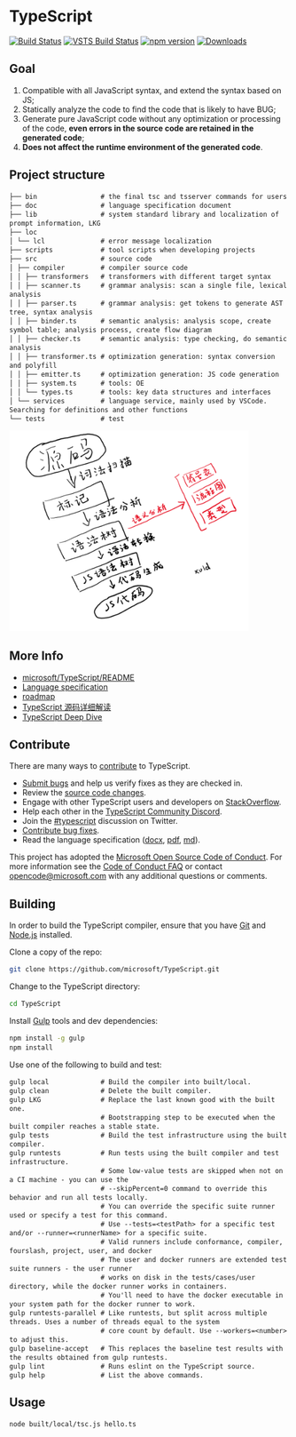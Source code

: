 
# TypeScript

[![Build Status](https://travis-ci.org/microsoft/TypeScript.svg?branch=master)](https://travis-ci.org/microsoft/TypeScript)
[![VSTS Build Status](https://dev.azure.com/typescript/TypeScript/_apis/build/status/Typescript/node10)](https://dev.azure.com/typescript/TypeScript/_build/latest?definitionId=4&view=logs)
[![npm version](https://badge.fury.io/js/typescript.svg)](https://www.npmjs.com/package/typescript)
[![Downloads](https://img.shields.io/npm/dm/typescript.svg)](https://www.npmjs.com/package/typescript)


## Goal
1. Compatible with all JavaScript syntax, and extend the syntax based on JS;
2. Statically analyze the code to find the code that is likely to have BUG;
3. Generate pure JavaScript code without any optimization or processing of the code, **even errors in the source code are retained in the generated code**;
3. **Does not affect the runtime environment of the generated code**.


## Project structure
```
├── bin                # the final tsc and tsserver commands for users
├── doc                # language specification document
├── lib                # system standard library and localization of prompt information, LKG
├── loc
│ └── lcl              # error message localization
├── scripts            # tool scripts when developing projects
├── src                # source code
│ ├── compiler         # compiler source code
│ │ ├── transformers   # transformers with different target syntax
│ │ ├── scanner.ts     # grammar analysis: scan a single file, lexical analysis
│ │ ├── parser.ts      # grammar analysis: get tokens to generate AST tree, syntax analysis
│ │ ├── binder.ts      # semantic analysis: analysis scope, create symbol table; analysis process, create flow diagram
│ │ ├── checker.ts     # semantic analysis: type checking, do semantic analysis
│ │ ├── transformer.ts # optimization generation: syntax conversion and polyfill
│ │ ├── emitter.ts     # optimization generation: JS code generation
│ │ ├── system.ts      # tools: OE
│ │ └── types.ts       # tools: key data structures and interfaces
│ └── services         # language service, mainly used by VSCode. Searching for definitions and other functions
└── tests              # test
```

<img src="./asset/158732-20200113115412762-1000035138.png" width="432px" height="361.2px" />

## More Info

*  [microsoft/TypeScript/README](https://github.com/microsoft/TypeScript/blob/master/README.md)
*  [Language specification](https://github.com/microsoft/TypeScript/blob/master/doc/spec.md)
*  [roadmap](https://github.com/microsoft/TypeScript/wiki/Roadmap)
*  [TypeScript 源码详细解读](https://www.cnblogs.com/xuld/p/12180913.html)
*  [TypeScript Deep Dive](https://basarat.gitbook.io/typescript/)

## Contribute

There are many ways to [contribute](https://github.com/microsoft/TypeScript/blob/master/CONTRIBUTING.md) to TypeScript.
* [Submit bugs](https://github.com/microsoft/TypeScript/issues) and help us verify fixes as they are checked in.
* Review the [source code changes](https://github.com/microsoft/TypeScript/pulls).
* Engage with other TypeScript users and developers on [StackOverflow](https://stackoverflow.com/questions/tagged/typescript).
* Help each other in the [TypeScript Community Discord](https://discord.gg/typescript).
* Join the [#typescript](https://twitter.com/search?q=%23TypeScript) discussion on Twitter.
* [Contribute bug fixes](https://github.com/microsoft/TypeScript/blob/master/CONTRIBUTING.md).
* Read the language specification ([docx](https://github.com/microsoft/TypeScript/blob/master/doc/TypeScript%20Language%20Specification.docx?raw=true),
 [pdf](https://github.com/microsoft/TypeScript/blob/master/doc/TypeScript%20Language%20Specification.pdf?raw=true), [md](https://github.com/microsoft/TypeScript/blob/master/doc/spec.md)).

This project has adopted the [Microsoft Open Source Code of Conduct](https://opensource.microsoft.com/codeofconduct/). For more information see
the [Code of Conduct FAQ](https://opensource.microsoft.com/codeofconduct/faq/) or contact [opencode@microsoft.com](mailto:opencode@microsoft.com)
with any additional questions or comments.


## Building

In order to build the TypeScript compiler, ensure that you have [Git](https://git-scm.com/downloads) and [Node.js](https://nodejs.org/) installed.

Clone a copy of the repo:

```bash
git clone https://github.com/microsoft/TypeScript.git
```

Change to the TypeScript directory:

```bash
cd TypeScript
```

Install [Gulp](https://gulpjs.com/) tools and dev dependencies:

```bash
npm install -g gulp
npm install
```

Use one of the following to build and test:

```
gulp local             # Build the compiler into built/local.
gulp clean             # Delete the built compiler.
gulp LKG               # Replace the last known good with the built one.
                       # Bootstrapping step to be executed when the built compiler reaches a stable state.
gulp tests             # Build the test infrastructure using the built compiler.
gulp runtests          # Run tests using the built compiler and test infrastructure.
                       # Some low-value tests are skipped when not on a CI machine - you can use the
                       # --skipPercent=0 command to override this behavior and run all tests locally.
                       # You can override the specific suite runner used or specify a test for this command.
                       # Use --tests=<testPath> for a specific test and/or --runner=<runnerName> for a specific suite.
                       # Valid runners include conformance, compiler, fourslash, project, user, and docker
                       # The user and docker runners are extended test suite runners - the user runner
                       # works on disk in the tests/cases/user directory, while the docker runner works in containers.
                       # You'll need to have the docker executable in your system path for the docker runner to work.
gulp runtests-parallel # Like runtests, but split across multiple threads. Uses a number of threads equal to the system
                       # core count by default. Use --workers=<number> to adjust this.
gulp baseline-accept   # This replaces the baseline test results with the results obtained from gulp runtests.
gulp lint              # Runs eslint on the TypeScript source.
gulp help              # List the above commands.
```


## Usage

```bash
node built/local/tsc.js hello.ts
```
